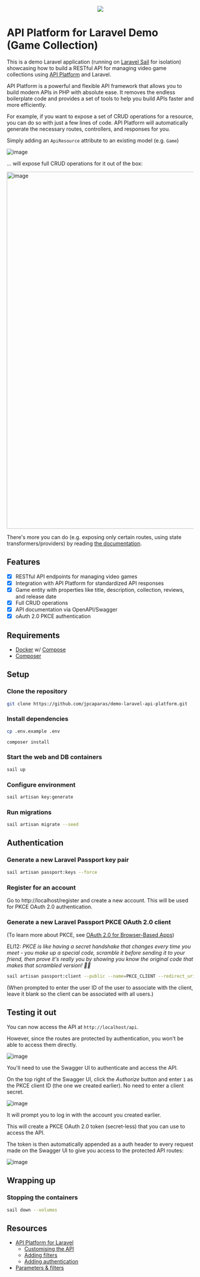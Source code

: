 <p align="center"><img src="https://github.com/user-attachments/assets/3a755e21-d888-43de-aa6f-5e01fd680858" /></p>

# API Platform for Laravel Demo (Game Collection)

This is a demo Laravel application (running on [Laravel Sail](https://laravel.com/docs/11.x/sail) for isolation) showcasing how to build a RESTful API for managing video game collections using [API Platform](https://api-platform.com/docs/laravel/) and Laravel.

API Platform is a powerful and flexible API framework that allows you to build modern APIs in PHP with absolute ease. It removes the endless boilerplate code and provides a set of tools to help you build APIs faster and more efficiently.

For example, if you want to expose a set of CRUD operations for a resource, you can do so with just a few lines of code. API Platform will automatically generate the necessary routes, controllers, and responses for you.

Simply adding an `ApiResource` attribute to an existing model (e.g. `Game`)

![image](https://github.com/user-attachments/assets/354d98af-81ef-4996-87ef-6d202be69fd7)

... will expose full CRUD operations for it out of the box:

<img width="962" alt="image" src="https://github.com/user-attachments/assets/ea5ffbdf-abe3-4d81-9200-bd15c94233a7" />

There's more you can do (e.g. exposing only certain routes, using state transformers/providers) by reading [the documentation](https://api-platform.com/docs/laravel/).

## Features

- [x] RESTful API endpoints for managing video games
- [x] Integration with API Platform for standardized API responses
- [x] Game entity with properties like title, description, collection, reviews, and release date
- [x] Full CRUD operations
- [x] API documentation via OpenAPI/Swagger
- [x] oAuth 2.0 PKCE authentication

## Requirements

- [Docker](https://docs.docker.com/) w/ [Compose](https://docs.docker.com/compose/)
- [Composer](https://getcomposer.org/)

## Setup

### Clone the repository
```bash
git clone https://github.com/jpcaparas/demo-laravel-api-platform.git
```

### Install dependencies
```bash
cp .env.example .env
```

```bash
composer install
```

### Start the web and DB containers
```bash
sail up
```

### Configure environment
```bash
sail artisan key:generate
```

### Run migrations
```bash
sail artisan migrate --seed
```

## Authentication

### Generate a new Laravel Passport key pair
```bash
sail artisan passport:keys --force
```

### Register for an account

Go to http://localhost/register and create a new account. This will be used for PKCE OAuth 2.0 authentication.

### Generate a new Laravel Passport PKCE OAuth 2.0 client

(To learn more about PKCE, see [OAuth 2.0 for Browser-Based Apps](https://laravel.com/docs/11.x/passport#code-grant-pkce))

ELI12: _PKCE is like having a secret handshake that changes every time you meet - you make up a special code, scramble it before sending it to your friend, then prove it's really you by showing you know the original code that makes that scrambled version! 🤝✨_

```bash
sail artisan passport:client --public --name=PKCE_CLIENT --redirect_uri=http://localhost/vendor/api-platform/swagger-ui/oauth2-redirect.html
```

(When prompted to enter the user ID of the user to associate with the client, leave it blank so the client can be associated with all users.)

## Testing it out

You can now access the API at `http://localhost/api`.

However, since the routes are protected by authentication, you won't be able to access them directly. 

![image](https://github.com/user-attachments/assets/b55c9548-b37a-4e82-afed-a2784b79d213)

You'll need to use the Swagger UI to authenticate and access the API.

On the top right of the Swagger UI, click the _Authorize_ button and enter `1` as the PKCE client ID (the one we created earlier). No need to enter a client secret.

![image](https://github.com/user-attachments/assets/1581f496-565c-4866-bce0-e0ceca33d5cb)

It will prompt you to log in with the account you created earlier.  

This will create a PKCE OAuth 2.0 token (secret-less) that you can use to access the API.

The token is then automatically appended as a auth header to every request made on the Swagger UI to give you access to the protected API routes:

![image](https://github.com/user-attachments/assets/5fed136d-7d25-4369-a14c-0d2d2b861afa)

## Wrapping up

### Stopping the containers
```bash
sail down --volumes
```

## Resources

- [API Platform for Laravel](https://api-platform.com/docs/laravel/)
  - [Customising the API](https://api-platform.com/docs/laravel/#customizing-the-api)
  - [Adding filters](https://api-platform.com/docs/laravel/#adding-filters)
  - [Adding authentication](https://api-platform.com/docs/laravel/#authentication)
- [Parameters & filters](https://api-platform.com/docs/laravel/filters/)
